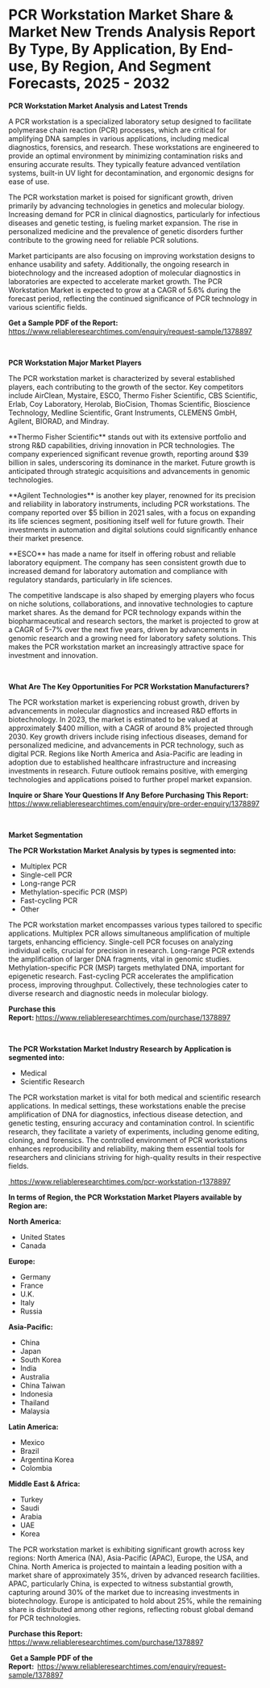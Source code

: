 <p><h1>PCR Workstation Market Share & Market New Trends Analysis Report By Type, By Application, By End-use, By Region, And Segment Forecasts, 2025 - 2032</h1></p><p><strong>PCR Workstation Market Analysis and Latest Trends</strong></p>
<p><p>A PCR workstation is a specialized laboratory setup designed to facilitate polymerase chain reaction (PCR) processes, which are critical for amplifying DNA samples in various applications, including medical diagnostics, forensics, and research. These workstations are engineered to provide an optimal environment by minimizing contamination risks and ensuring accurate results. They typically feature advanced ventilation systems, built-in UV light for decontamination, and ergonomic designs for ease of use.</p><p>The PCR workstation market is poised for significant growth, driven primarily by advancing technologies in genetics and molecular biology. Increasing demand for PCR in clinical diagnostics, particularly for infectious diseases and genetic testing, is fueling market expansion. The rise in personalized medicine and the prevalence of genetic disorders further contribute to the growing need for reliable PCR solutions. </p><p>Market participants are also focusing on improving workstation designs to enhance usability and safety. Additionally, the ongoing research in biotechnology and the increased adoption of molecular diagnostics in laboratories are expected to accelerate market growth. The PCR Workstation Market is expected to grow at a CAGR of 5.6% during the forecast period, reflecting the continued significance of PCR technology in various scientific fields.</p></p>
<p><strong>Get a Sample PDF of the Report:&nbsp;</strong> <a href="https://www.reliableresearchtimes.com/enquiry/request-sample/1378897?utm_campaign=3647&utm_medium=2&utm_source=Github&utm_content=ia&utm_term=16042025&utm_id=pcr-workstation">https://www.reliableresearchtimes.com/enquiry/request-sample/1378897</a></p>
<p>&nbsp;</p>
<p><strong>PCR Workstation Major Market Players</strong></p>
<p><p>The PCR workstation market is characterized by several established players, each contributing to the growth of the sector. Key competitors include AirClean, Mystaire, ESCO, Thermo Fisher Scientific, CBS Scientific, Erlab, Coy Laboratory, Herolab, BioCision, Thomas Scientific, Bioscience Technology, Medline Scientific, Grant Instruments, CLEMENS GmbH, Agilent, BIORAD, and Mindray.</p><p>**Thermo Fisher Scientific** stands out with its extensive portfolio and strong R&D capabilities, driving innovation in PCR technologies. The company experienced significant revenue growth, reporting around $39 billion in sales, underscoring its dominance in the market. Future growth is anticipated through strategic acquisitions and advancements in genomic technologies.</p><p>**Agilent Technologies** is another key player, renowned for its precision and reliability in laboratory instruments, including PCR workstations. The company reported over $5 billion in 2021 sales, with a focus on expanding its life sciences segment, positioning itself well for future growth. Their investments in automation and digital solutions could significantly enhance their market presence.</p><p>**ESCO** has made a name for itself in offering robust and reliable laboratory equipment. The company has seen consistent growth due to increased demand for laboratory automation and compliance with regulatory standards, particularly in life sciences.</p><p>The competitive landscape is also shaped by emerging players who focus on niche solutions, collaborations, and innovative technologies to capture market shares. As the demand for PCR technology expands within the biopharmaceutical and research sectors, the market is projected to grow at a CAGR of 5-7% over the next five years, driven by advancements in genomic research and a growing need for laboratory safety solutions. This makes the PCR workstation market an increasingly attractive space for investment and innovation.</p></p>
<p>&nbsp;</p>
<p><strong>What Are The Key Opportunities For PCR Workstation Manufacturers?</strong></p>
<p><p>The PCR workstation market is experiencing robust growth, driven by advancements in molecular diagnostics and increased R&D efforts in biotechnology. In 2023, the market is estimated to be valued at approximately $400 million, with a CAGR of around 8% projected through 2030. Key growth drivers include rising infectious diseases, demand for personalized medicine, and advancements in PCR technology, such as digital PCR. Regions like North America and Asia-Pacific are leading in adoption due to established healthcare infrastructure and increasing investments in research. Future outlook remains positive, with emerging technologies and applications poised to further propel market expansion.</p></p>
<p><strong>Inquire or Share Your Questions If Any Before Purchasing This Report:</strong> <a href="https://www.reliableresearchtimes.com/enquiry/pre-order-enquiry/1378897?utm_campaign=3647&utm_medium=2&utm_source=Github&utm_content=ia&utm_term=16042025&utm_id=pcr-workstation">https://www.reliableresearchtimes.com/enquiry/pre-order-enquiry/1378897</a></p>
<p>&nbsp;</p>
<p><strong>Market Segmentation</strong></p>
<p><strong>The PCR Workstation Market Analysis by types is segmented into:</strong></p>
<p><ul><li>Multiplex PCR</li><li>Single-cell PCR</li><li>Long-range PCR</li><li>Methylation-specific PCR (MSP)</li><li>Fast-cycling PCR</li><li>Other</li></ul></p>
<p><p>The PCR workstation market encompasses various types tailored to specific applications. Multiplex PCR allows simultaneous amplification of multiple targets, enhancing efficiency. Single-cell PCR focuses on analyzing individual cells, crucial for precision in research. Long-range PCR extends the amplification of larger DNA fragments, vital in genomic studies. Methylation-specific PCR (MSP) targets methylated DNA, important for epigenetic research. Fast-cycling PCR accelerates the amplification process, improving throughput. Collectively, these technologies cater to diverse research and diagnostic needs in molecular biology.</p></p>
<p><strong>Purchase this Report:&nbsp;</strong><a href="https://www.reliableresearchtimes.com/purchase/1378897?utm_campaign=3647&utm_medium=2&utm_source=Github&utm_content=ia&utm_term=16042025&utm_id=pcr-workstation">https://www.reliableresearchtimes.com/purchase/1378897</a></p>
<p>&nbsp;</p>
<p><strong>The PCR Workstation Market Industry Research by Application is segmented into:</strong></p>
<p><ul><li>Medical</li><li>Scientific Research</li></ul></p>
<p><p>The PCR workstation market is vital for both medical and scientific research applications. In medical settings, these workstations enable the precise amplification of DNA for diagnostics, infectious disease detection, and genetic testing, ensuring accuracy and contamination control. In scientific research, they facilitate a variety of experiments, including genome editing, cloning, and forensics. The controlled environment of PCR workstations enhances reproducibility and reliability, making them essential tools for researchers and clinicians striving for high-quality results in their respective fields.</p></p>
<p><a href="https://www.reliableresearchtimes.com/pcr-workstation-r1378897?utm_campaign=3647&utm_medium=2&utm_source=Github&utm_content=ia&utm_term=16042025&utm_id=pcr-workstation">&nbsp;https://www.reliableresearchtimes.com/pcr-workstation-r1378897</a></p>
<p><strong>In terms of Region, the PCR Workstation Market Players available by Region are:</strong></p>
<p>
    <p> <strong> North America: </strong>
        <ul>
            <li>United States</li>
            <li>Canada</li>
        </ul>
        </p> 
    <p> <strong> Europe: </strong>
        <ul>
            <li>Germany</li>
            <li>France</li>
            <li>U.K.</li>
            <li>Italy</li>
            <li>Russia</li>
        </ul>
        </p> 
    <p> <strong> Asia-Pacific: </strong>
        <ul>
            <li>China</li>
            <li>Japan</li>
            <li>South Korea</li>
            <li>India</li>
            <li>Australia</li>
            <li>China Taiwan</li>
            <li>Indonesia</li>
            <li>Thailand</li>
            <li>Malaysia</li>
        </ul>
        </p> 
    <p> <strong> Latin America: </strong>
        <ul>
            <li>Mexico</li>
            <li>Brazil</li>
            <li>Argentina Korea</li>
            <li>Colombia</li>
        </ul>
        </p> 
    <p> <strong> Middle East & Africa: </strong>
        <ul>
            <li>Turkey</li>
            <li>Saudi</li>
            <li>Arabia</li>
            <li>UAE</li>
            <li>Korea</li>
        </ul>
    </p>
    </p>
<p><p>The PCR workstation market is exhibiting significant growth across key regions: North America (NA), Asia-Pacific (APAC), Europe, the USA, and China. North America is projected to maintain a leading position with a market share of approximately 35%, driven by advanced research facilities. APAC, particularly China, is expected to witness substantial growth, capturing around 30% of the market due to increasing investments in biotechnology. Europe is anticipated to hold about 25%, while the remaining share is distributed among other regions, reflecting robust global demand for PCR technologies.</p></p>
<p><strong>Purchase this Report: </strong><a href="https://www.reliableresearchtimes.com/purchase/1378897?utm_campaign=3647&utm_medium=2&utm_source=Github&utm_content=ia&utm_term=16042025&utm_id=pcr-workstation">https://www.reliableresearchtimes.com/purchase/1378897</a></p>
<p>&nbsp;<strong>Get a Sample PDF of the Report:&nbsp;&nbsp;</strong><a href="https://www.reliableresearchtimes.com/enquiry/request-sample/1378897?utm_campaign=3647&utm_medium=2&utm_source=Github&utm_content=ia&utm_term=16042025&utm_id=pcr-workstation">https://www.reliableresearchtimes.com/enquiry/request-sample/1378897</a></p>
<p><strong></strong></p>
<p><p></p><p></p><p></p></p>